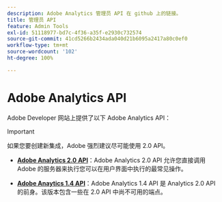 ```yaml
---
description: Adobe Analytics 管理员 API 在 github 上的链接。
title: 管理员 API
feature: Admin Tools
exl-id: 51118977-bd7c-4f36-a35f-e2930c732574
source-git-commit: 41cd5266b2434ada040d21b6095a2417a80c0ef0
workflow-type: tm+mt
source-wordcount: '102'
ht-degree: 100%

---
```


# Adobe Analytics API

Adobe Developer 网站上提供了以下 Adobe Analytics API：

>[!IMPORTANT]
>
>如果您要创建新集成，Adobe 强烈建议尽可能使用 2.0 API。


* [**Adobe Analytics 2.0 API**](https://developer.adobe.com/analytics-apis/docs/2.0/)：Adobe Analytics 2.0 API 允许您直接调用 Adobe 的服务器来执行您可以在用户界面中执行的最常见操作。

* [**Adobe Anaytics 1.4 API**](https://developer.adobe.com/analytics-apis/docs/1.4/)：Adobe Analytics 1.4 API 是 Analytics 2.0 API 的前身。该版本包含一些在 2.0 API 中尚不可用的端点。
